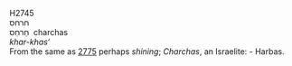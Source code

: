 <body>
  <p>H2745<br>  חרחס  <br> חַרחַס  ‎  charchas  <br><i>khar-khas‘ </i><br>From the same as <a href="h2775.htm">2775</a>  perhaps <i>shining</i>; <i>Charchas</i>, an Israelite: - Harbas.<br></p>
 </body>